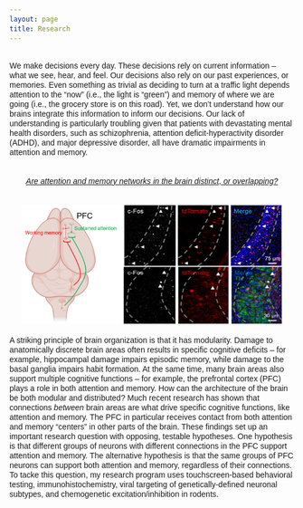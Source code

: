 ```yaml
---
layout: page
title: Research
---
```

<br>
<div style="text-align:left"><span style="font-family: 'Arial';">We make decisions every day. These decisions rely on current information – what we see, hear, and feel. Our decisions also rely on our past experiences, or memories. Even something as trivial as deciding to turn at a traffic light depends attention to the “now” (i.e., the light is “green”) and memory of where we are going (i.e., the grocery store is on this road). Yet, we don’t understand how our brains integrate this information to inform our decisions. Our lack of understanding is particularly troubling given that patients with devastating mental health disorders, such as schizophrenia, attention deficit-hyperactivity disorder (ADHD), and major depressive disorder, all have dramatic impairments in attention and memory.</span></div>
<br><br>
<div style="text-align:center"><span style="font-family: 'Arial';"><i><u>Are attention and memory networks in the brain distinct, or overlapping?</u></i></span></div><br><br>
<div style="text-align:center"><img src="/Brain_Schematic.png" width="180" height="210"><img src="/Histology.png" width = "280" height="210"></div><br>
<div style="text-align:left"><span style="font-family: 'Arial';">A striking principle of brain organization is that it has modularity. Damage to anatomically discrete brain areas often results in specific cognitive deficits – for example, hippocampal damage impairs episodic memory, while damage to the basal ganglia impairs habit formation. At the same time, many brain areas also support multiple cognitive functions – for example, the prefrontal cortex (PFC) plays a role in both attention and memory. How can the architecture of the brain be both modular and distributed? Much recent research has shown that connections <i>between</i> brain areas are what drive specific cognitive functions, like attention and memory. The PFC in particular receives contact from both attention and memory “centers” in other parts of the brain. These findings set up an important research question with opposing, testable hypotheses. One hypothesis is that different groups of neurons with different connections in the PFC support attention and memory. The alternative hypothesis is that the same groups of PFC neurons can support both attention and memory, regardless of their connections. To tacke this question, my research program uses touchscreen-based behavioral testing, immunohistochemistry, viral targeting of genetically-defined neuronal subtypes, and chemogenetic excitation/inhibition in rodents.</span></div><br>

